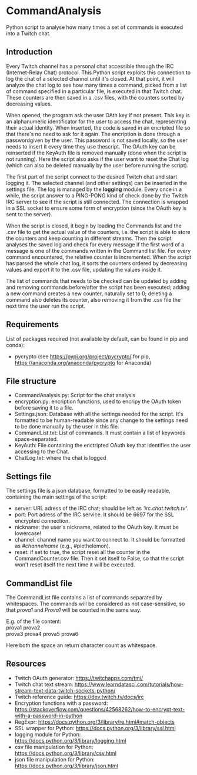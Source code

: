 # CommandAnalysis
Python script to analyse how many times a set of commands is executed into a Twitch chat.

## Introduction
Every Twitch channel has a personal chat accessible through the IRC (Internet-Relay Chat) protocol. This Python script exploits this connection to log the chat of a selected channel until it's closed. At that point, it will analyze the chat log to see how many times a command, picked from a list of command specified in a particular file, is executed in that Twitch chat. These counters are then saved in a .csv files, with the counters sorted by decreasing values.

When opened, the program ask the user OAth key if not present. This key is an alphanumeric identificator for the user to access the chat, representing their actual identity. When inserted, the code is saved in an encripted file so that there's no need to ask for it again. The encription is done through a passwordgiven by the user. This password is not saved locally, so the user needs to insert it every time they use thescript. The OAuth key can be reinserted if the KeyAuth file is removed manually (done when the script is not running). Here the script also asks if the user want to reset the Chat log (which can also be deleted manually by the user before running the script).

The first part of the script connect to the desired Twitch chat and start logging it. The selected channel (and other settings) can be inserted in the settings file. The log is managed by the **logging** module. Every once in a while, the script answer to a PING-PONG kind of check done by the Twitch IRC server to see if the script is still connected. The connection is wrapped in a SSL socket to ensure some form of encryption (since the OAuth key is sent to the server).

When the script is closed, it begin by loading the Commands list and the .csv file to get the actual value of the counters, i.e. the script is able to store the counters and keep counting in different streams. Then the script analyses the saved log and check for every message if the first word of a message is one of the commands written in the Command list file. For every command encountered, the relative counter is incremented. When the script has parsed the whole chat log, it sorts the counters ordered by decreasing values and export it to the .csv file, updating the values inside it.

The list of commands that needs to be checked can be updated by adding and removing commands before/after the script has been executed; adding a new command creates a new counter, naturally set to 0; deleting a command also deletes its counter, also removing it from the .csv file the next time the user run the script.

## Requirements
List of packages required (not available by default, can be found in pip and conda):
- pycrypto (see https://pypi.org/project/pycrypto/ for pip, https://anaconda.org/anaconda/pycrypto for Anaconda)

## File structure
- CommandAnalysis.py: Script for the chat analysis
- encryption.py: encription functions, used to encripy the OAuth token before saving it to a file.
- Settings.json: Database with all the settings needed for the script. It's formatted to be human-readable since any change to the settings need to be done manually by the user in this file.
- CommandList.txt: List of commands. It must contain a list of keywords space-separated.
- KeyAuth: File containing the enctripted OAuth key that identifies the user accessing to the Chat.
- ChatLog.txt: where the chat is logged
## Settings file
The settings file is a json database, formatted to be easily readable, containing the main settings of the script:
- server: URL adress of the IRC chat; should be left as _'irc.chat.twitch.tv'_.
- port: Port adress of the IRC service. It should be 6697 for the SSL encrypted connection.
- nickname: the user's nickname, related to the OAuth key. It must be lowercase!
- channel: channel name you want to connect to. It should be formatted as _#channelname_ (e.g., #piethelemon).
- reset: if set to true, the script reset all the counter in the CommandCounter.csv file. Then it set itself to False, so that the script won't reset itself the next time it will be executed.
## CommandList file
The CommandList file contains a list of commands separated by whitespaces. The commands will be considered as not case-sensitive, so that _prova1_ and _Prova1_ will be counted in the same way.

E.g. of the file content:  
prova1 prova2  
prova3 prova4 prova5 prova6

Here both the space an return character count as whitespace.
## Resources
- Twitch OAuth generator: https://twitchapps.com/tmi/
- Twitch chat text stream: https://www.learndatasci.com/tutorials/how-stream-text-data-twitch-sockets-python/
- Twitch reference guide: https://dev.twitch.tv/docs/irc
- Encryption functions with a password: https://stackoverflow.com/questions/42568262/how-to-encrypt-text-with-a-password-in-python
- RegExpr: https://docs.python.org/3/library/re.html#match-objects
- SSL wrapper for Python: https://docs.python.org/3/library/ssl.html
- logging module for Python: https://docs.python.org/3/library/logging.html
- csv file manipulation for Python: https://docs.python.org/3/library/csv.html
- json file manipulation for Python: https://docs.python.org/3/library/json.html